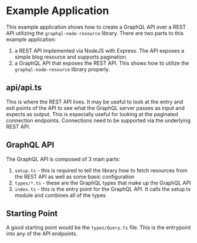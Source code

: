 # Example Application

This example application shows how to create a GraphQL API over a REST API utilizing the `graphql-node-resource` library. There
are two parts to this example application:
1. a REST API implemented via NodeJS with Express. The API exposes a simple blog resource and supports pagination.
2. a GraphQL API that exposes the REST API. This shows how to utilize the `graphql-node-resource` library properly.

## api/api.ts

This is where the REST API lives. It may be useful to look at the entry and exit points of the API to see what the GraphQL server passes
as input and expects as output. This is especially useful for looking at the paginated connection endpoints. Connections need to be supported
via the underlying REST API.

## GraphQL API

The GraphQL API is composed of 3 main parts:
1. `setup.ts` - this is required to tell the library how to fetch resources from the REST API as well as some basic configuration
2. `types/*.ts` - these are the GraphQL types that make up the GraphQL API
3. `index.ts` - this is the entry point for the GraphQL API. It calls the setup.ts module and combines all of the types

## Starting Point

A good starting point would be the `types/Query.ts` file. This is the entrypoint into any of the API endpoints.